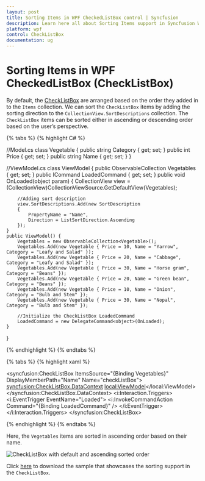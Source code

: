 ```yaml
---
layout: post
title: Sorting Items in WPF CheckedListBox control | Syncfusion
description: Learn here all about Sorting Items support in Syncfusion WPF CheckedListBox (CheckListBox) control and more.
platform: wpf
control: CheckListBox
documentation: ug
---
```


# Sorting Items in WPF CheckedListBox (CheckListBox)

 By default, the [CheckListBox](https://www.syncfusion.com/wpf-controls/checkedlistbox) are arranged based on the order they added in to the `Items`  collection. We can sort the `CheckListBox` items by adding the sorting direction to the `CollectionView.SortDescriptions` collection. The `CheckListBox` items can be sorted either in ascending or descending order based on the user’s perspective.

{% tabs %}
{% highlight C# %}

//Model.cs
class Vegetable {
    public string Category { get; set; }
    public int Price { get; set; }
    public string Name { get; set; }
}

//ViewModel.cs
class ViewModel {
    public ObservableCollection<Vegetable> Vegetables { get; set; }
    public ICommand LoadedCommand { get; set; }
    public void OnLoaded(object param) {
        CollectionView view = (CollectionView)CollectionViewSource.GetDefaultView(Vegetables);
       
        //Adding sort description
        view.SortDescriptions.Add(new SortDescription
        { 
            PropertyName = "Name",
            Direction = ListSortDirection.Ascending 
        });
    }
    public ViewModel() {
        Vegetables = new ObservableCollection<Vegetable>();
        Vegetables.Add(new Vegetable { Price = 10, Name = "Yarrow", Category = "Leafy and Salad" });
        Vegetables.Add(new Vegetable { Price = 20, Name = "Cabbage", Category = "Leafy and Salad" });
        Vegetables.Add(new Vegetable { Price = 30, Name = "Horse gram", Category = "Beans" });
        Vegetables.Add(new Vegetable { Price = 20, Name = "Green bean", Category = "Beans" });
        Vegetables.Add(new Vegetable { Price = 10, Name = "Onion", Category = "Bulb and Stem" });
        Vegetables.Add(new Vegetable { Price = 30, Name = "Nopal", Category = "Bulb and Stem" });

        //Initialize the CheckListBox LoadedCommand
        LoadedCommand = new DelegateCommand<object>(OnLoaded);
    }
}

{% endhighlight %}
{% endtabs %}

{% tabs %}
{% highlight xaml %}

<syncfusion:CheckListBox ItemsSource="{Binding Vegetables}" DisplayMemberPath="Name"
                         Name="checkListBox">
    <syncfusion:CheckListBox.DataContext>
        <local:ViewModel></local:ViewModel>
    </syncfusion:CheckListBox.DataContext>
    <i:Interaction.Triggers>
        <i:EventTrigger EventName="Loaded">
            <i:InvokeCommandAction Command="{Binding LoadedCommand}" />
        </i:EventTrigger>
    </i:Interaction.Triggers>
</syncfusion:CheckListBox>

{% endhighlight %}
{% endtabs %}

Here, the `Vegetables` items are sorted in ascending order based on their name.

![CheckListBox with default and ascending sorted order](Grouping-Sorting_images/Sorting_image.png)

Click [here](https://github.com/SyncfusionExamples/wpf-checked-listbox-examples/tree/master/Samples/Sorting) to download the sample that showcases the sorting support in the `CheckListBox`.
